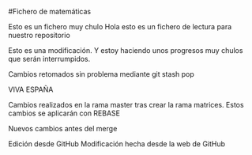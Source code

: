 #Fichero de matemáticas

Esto es un fichero muy chulo
Hola esto es un fichero de lectura para nuestro repositorio

Esto es una modificación. Y estoy haciendo unos progresos muy chulos que serán interrumpidos.

Cambios retomados sin problema mediante git stash pop

VIVA ESPAÑA


Cambios realizados en la rama master tras crear la rama matrices. Estos cambios se aplicarán con REBASE

Nuevos cambios antes del merge

Edición desde GitHub
Modificación hecha desde la web de GitHub
